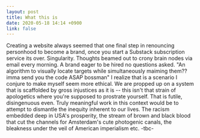 ```yaml
---
layout: post
title: What this is
date: 2020-05-18 14:14 +0900
link: false
---
```

Creating a website always seemed that one final step in renouncing personhood to become a brand, once you start a Substack subscription service its over. Singularity. Thoughts beamed out to crony brain nodes via email every morning. A brand eager to be hired no questions asked. "An algorithm to visually locate targets while simultaneously maiming them?? imma send you the code ASAP bossman" I realize that is a scenario I conjure to make myself seem more ethical. We are propped up on a system that is scaffolded by gross injustices as it is -- this isn't that strain of apologetics where you're supposed to prostrate yourself. That is futile, disingenuous even. Truly meaningful work in this context would be to attempt to dismantle the inequity inherent to our lives. The racism embedded deep in USA's prosperity, the stream of brown and black blood that cut the channels for Amsterdam's cute photogenic canals, the bleakness under the veil of American imperialism etc. -tbc-